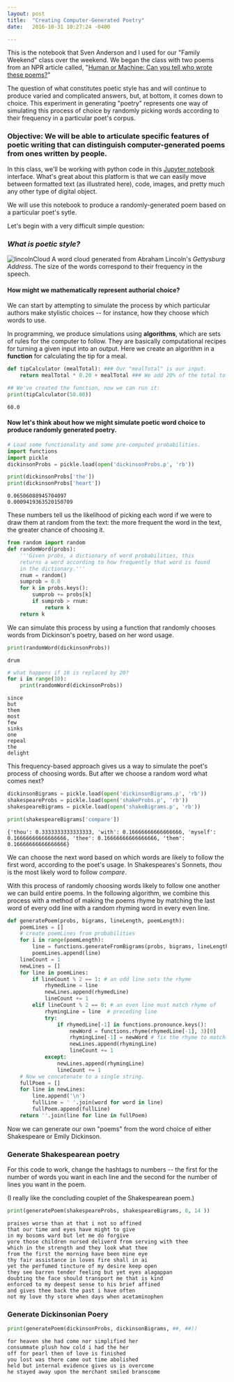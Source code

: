 ```yaml
---
layout: post
title:  "Creating Computer-Generated Poetry"
date:   2016-10-31 10:27:24 -0400

---
```

This is the notebook that Sven Anderson and I used for our "Family Weekend" class over the weekend. We began the class with two poems from an NPR article called, "[Human or Machine: Can you tell who wrote these poems?](http://www.npr.org/sections/alltechconsidered/2016/06/27/480639265/human-or-machine-can-you-tell-who-wrote-these-poems)"

The question of what constitutes poetic style has and will continue to produce varied and complicated answers, but, at bottom, it comes down to choice. This experiment in generating "poetry" represents one way of simulating this process of choice by randomly picking words according to their frequency in a particular poet's corpus.

### Objective: We will be able to articulate specific features of poetic writing that can distinguish computer-generated poems from ones written by people. 

In this class, we'll be working with python code in this <a href="http://jupyter.org">Jupyter notebook</a> interface. What's great about this platform is that we can easily move between formatted text (as illustrated here), code, images, and pretty much any other type of digital object. 

We will use this notebook to produce a randomly-generated poem based on a particular poet's sytle. 

Let's begin with a very difficult simple question: 
### *What is poetic style?* 


![lincolnCloud]({{site.baseurl}}/assets/wordCloud.png)
A word cloud generated from Abraham Lincoln's *Gettysburg Address*. The size of the words correspond to their frequency in the speech.

#### How might we mathematically represent authorial choice?
We can start by attempting to simulate the process by which particular authors make stylistic choices -- for instance, how they choose which words to use. 

In programming, we produce simulations using **algorithms**, which are sets of rules for the computer to follow. They are basically computational recipes for turning a given input into an output. Here we create an algorithm in a **function** for calculating the tip for a meal.


```python
def tipCalculator (mealTotal): ### Our "mealTotal" is our input. 
    return mealTotal * 0.20 + mealTotal ### We add 20% of the total to the input to get our output

## We've created the function, now we can run it: 
print(tipCalculator(50.00))
```

    60.0


#### Now let's think about how we might simulate poetic word choice to produce randomly generated poetry. 


```python
# Load some functionality and some pre-computed probabilities.
import functions 
import pickle 
dickinsonProbs = pickle.load(open('dickinsonProbs.p', 'rb'))
```


```python
print(dickinsonProbs['the'])
print(dickinsonProbs['heart'])
```

    0.06506088945704097
    0.0009419363520150709


These numbers tell us the likelihood of picking each word if we were to draw them at random from the text: the more frequent the word in the text, the greater chance of choosing it. 


```python
from random import random 
def randomWord(probs):
    '''Given probs, a dictionary of word probabilities, this
    returns a word according to how frequently that word is found
    in the dictionary.'''
    rnum = random()
    sumprob = 0.0
    for k in probs.keys():
        sumprob += probs[k]
        if sumprob > rnum:
            return k
    return k
```

We can simulate this process by using a function that randomly chooses words from Dickinson's poetry, based on her word usage. 


```python
print(randomWord(dickinsonProbs))
```

    drum



```python
# what happens if 10 is replaced by 20?
for i in range(10): 
    print(randomWord(dickinsonProbs))
```

    since
    but
    them
    most
    few
    sinks
    one
    repeal
    the
    delight


This frequency-based approach gives us a way to simulate the poet's process of choosing words. But after we choose a random word what comes next? 


```python
dickinsonBigrams = pickle.load(open('dickinsonBigrams.p', 'rb'))
shakespeareProbs = pickle.load(open('shakeProbs.p', 'rb'))
shakespeareBigrams = pickle.load(open('shakeBigrams.p', 'rb'))
```


```python
print(shakespeareBigrams['compare'])
```

    {'thou': 0.3333333333333333, 'with': 0.16666666666666666, 'myself': 0.16666666666666666, 'thee': 0.16666666666666666, 'them': 0.16666666666666666}


We can choose the next word based on which words are likely to follow the first word, according to the poet's usage. In Shakespeares's Sonnets, *thou* is the most likely word to follow *compare*. 

With this process of randomly choosing words likely to follow one another we can build entire poems. In the following algorithm, we combine this process with a method of making the poems rhyme by matching the last word of every odd line with a random rhyming word in every even line. 


```python
def generatePoem(probs, bigrams, lineLength, poemLength):
    poemLines = [] 
    # create poemLines from probabilities
    for i in range(poemLength):
        line = functions.generateFromBigrams(probs, bigrams, lineLength)
        poemLines.append(line)
    lineCount = 1 
    newLines = [] 
    for line in poemLines: 
        if lineCount % 2 == 1: # an odd line sets the rhyme
            rhymedLine = line 
            newLines.append(rhymedLine)
            lineCount += 1 
        elif lineCount % 2 == 0: # an even line must match rhyme of 
            rhymingLine = line  # preceding line
            try: 
                if rhymedLine[-1] in functions.pronounce.keys(): 
                    newWord = functions.rhyme(rhymedLine[-1], 3)[0]
                    rhymingLine[-1] = newWord # fix the rhyme to match
                    newLines.append(rhymingLine)
                    lineCount += 1
            except: 
                newLines.append(rhymingLine)
                lineCount += 1 
    # Now we concatenate to a single string.
    fullPoem = [] 
    for line in newLines:
        line.append('\n')
        fullLine = ' '.join(word for word in line)
        fullPoem.append(fullLine)
    return ''.join(line for line in fullPoem)
```

Now we can generate our own "poems" from the word choice of either Shakespeare or Emily Dickinson.

### Generate Shakespearean poetry

For this code to work, change the hashtags to numbers -- the first for the number of words you want in each line and the second for the number of lines you want in the poem. 

(I really like the concluding couplet of the Shakespearean poem.)

```python
print(generatePoem(shakespeareProbs, shakespeareBigrams, 8, 14 ))
```
    praises worse than at that i not so affined 
    that our time and eyes have might to give 
    in my bosoms ward but let me do forgive 
    yore those children nursed deliverd from serving with thee 
    which in the strength and they look what thee 
    from the first the morning have been mine eye 
    thy fair assistance in loves fire shall in ai 
    yet the perfumed tincture of my desire keep open 
    they see barren tender feeling but yet eyes alagappan 
    doubting the face should transport me that is kind 
    enforced to my deepest sense to his brief affined 
    and gives thee back the past i have often 
    not my love thy store when days when acetaminophen 
    


### Generate Dickinsonian Poery


```python
print(generatePoem(dickinsonProbs, dickinsonBigrams, ##, ##))
```

    for heaven she had come nor simplified her 
    consummate plush how cold i had the her 
    off for pearl then of love is finished 
    you lost was there came out time abolished 
    held but internal evidence gives us is overcome 
    he stayed away upon the merchant smiled branscome 
